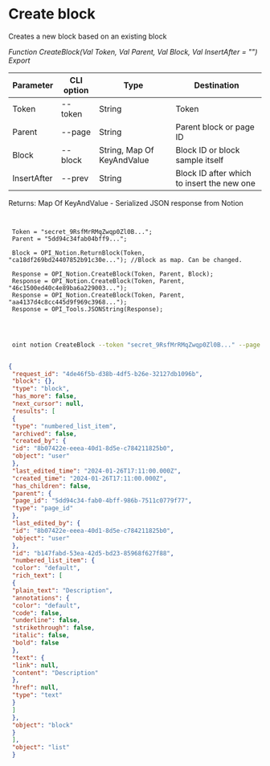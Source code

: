 ﻿---
sidebar_position: 1
---

# Create block
 Creates a new block based on an existing block


*Function CreateBlock(Val Token, Val Parent, Val Block, Val InsertAfter = "") Export*

 | Parameter | CLI option | Type | Destination |
 |-|-|-|-|
 | Token | --token | String | Token |
 | Parent | --page | String | Parent block or page ID |
 | Block | --block | String, Map Of KeyAndValue | Block ID or block sample itself |
 | InsertAfter | --prev | String | Block ID after which to insert the new one |

 
 Returns: Map Of KeyAndValue - Serialized JSON response from Notion

```bsl title="Code example"
	
 
 Token = "secret_9RsfMrRMqZwqp0Zl0B...";
 Parent = "5dd94c34fab04bff9...";
 
 Block = OPI_Notion.ReturnBlock(Token, "ca18df269bd24407852b91c30e..."); //Block as map. Can be changed.
 
 Response = OPI_Notion.CreateBlock(Token, Parent, Block);
 Response = OPI_Notion.CreateBlock(Token, Parent, "46c1500ed40c4e89ba6a229003...");
 Response = OPI_Notion.CreateBlock(Token, Parent, "aa4137d4c8cc445d9f969c3968...");
 Response = OPI_Tools.JSONString(Response);
 
	
```

```sh title="CLI command example"
 
 oint notion CreateBlock --token "secret_9RsfMrRMqZwqp0Zl0B..." --page "5dd94c34fab04bff9..." --block %block% --prev %prev%


```


```json title="Result"

{
 "request_id": "4de46f5b-d38b-4df5-b26e-32127db1096b",
 "block": {},
 "type": "block",
 "has_more": false,
 "next_cursor": null,
 "results": [
 {
 "type": "numbered_list_item",
 "archived": false,
 "created_by": {
 "id": "8b07422e-eeea-40d1-8d5e-c784211825b0",
 "object": "user"
 },
 "last_edited_time": "2024-01-26T17:11:00.000Z",
 "created_time": "2024-01-26T17:11:00.000Z",
 "has_children": false,
 "parent": {
 "page_id": "5dd94c34-fab0-4bff-986b-7511c0779f77",
 "type": "page_id"
 },
 "last_edited_by": {
 "id": "8b07422e-eeea-40d1-8d5e-c784211825b0",
 "object": "user"
 },
 "id": "b147fabd-53ea-42d5-bd23-85968f627f88",
 "numbered_list_item": {
 "color": "default",
 "rich_text": [
 {
 "plain_text": "Description",
 "annotations": {
 "color": "default",
 "code": false,
 "underline": false,
 "strikethrough": false,
 "italic": false,
 "bold": false
 },
 "text": {
 "link": null,
 "content": "Description"
 },
 "href": null,
 "type": "text"
 }
 ]
 },
 "object": "block"
 }
 ],
 "object": "list"
 }

```
